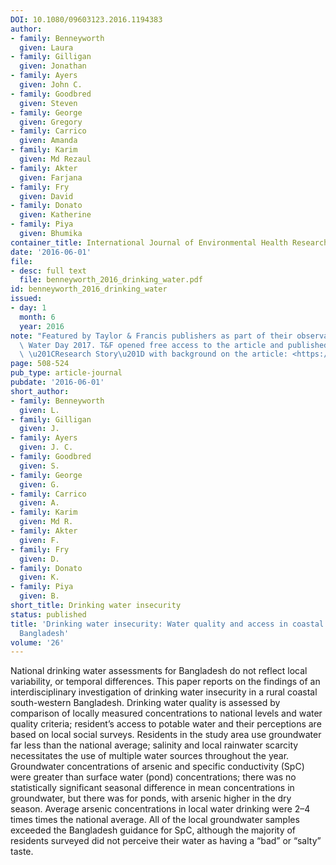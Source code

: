 ```yaml
---
DOI: 10.1080/09603123.2016.1194383
author:
- family: Benneyworth
  given: Laura
- family: Gilligan
  given: Jonathan
- family: Ayers
  given: John C.
- family: Goodbred
  given: Steven
- family: George
  given: Gregory
- family: Carrico
  given: Amanda
- family: Karim
  given: Md Rezaul
- family: Akter
  given: Farjana
- family: Fry
  given: David
- family: Donato
  given: Katherine
- family: Piya
  given: Bhumika
container_title: International Journal of Environmental Health Research
date: '2016-06-01'
file:
- desc: full text
  file: benneyworth_2016_drinking_water.pdf
id: benneyworth_2016_drinking_water
issued:
- day: 1
  month: 6
  year: 2016
note: "Featured by Taylor & Francis publishers as part of their observance of World\
  \ Water Day 2017. T&F opened free access to the article and published an accompanying\
  \ \u201CResearch Story\u201D with background on the article: <https://explore.tandfonline.com/page/gen/world-water-day-2017>."
page: 508-524
pub_type: article-journal
pubdate: '2016-06-01'
short_author:
- family: Benneyworth
  given: L.
- family: Gilligan
  given: J.
- family: Ayers
  given: J. C.
- family: Goodbred
  given: S.
- family: George
  given: G.
- family: Carrico
  given: A.
- family: Karim
  given: Md R.
- family: Akter
  given: F.
- family: Fry
  given: D.
- family: Donato
  given: K.
- family: Piya
  given: B.
short_title: Drinking water insecurity
status: published
title: 'Drinking water insecurity: Water quality and access in coastal south-western
  Bangladesh'
volume: '26'
---
```

National drinking water assessments for Bangladesh do not reflect local variability, or temporal differences. This paper reports on the findings of an interdisciplinary investigation of drinking water insecurity in a rural coastal south-western Bangladesh. Drinking water quality is assessed by comparison of locally measured concentrations to national levels and water quality criteria; resident&#8217;s access to potable water and their perceptions are based on local social surveys. Residents in the study area use groundwater far less than the national average; salinity and local rainwater scarcity necessitates the use of multiple water sources throughout the year. Groundwater concentrations of arsenic and specific conductivity (SpC) were greater than surface water (pond) concentrations; there was no statistically significant seasonal difference in mean concentrations in groundwater, but there was for ponds, with arsenic higher in the dry season. Average arsenic concentrations in local water drinking were 2&#8211;4 times times the national average. All of the local groundwater samples exceeded the Bangladesh guidance for SpC, although the majority of residents surveyed did not perceive their water as having a &#8220;bad&#8221; or &#8220;salty&#8221; taste.
